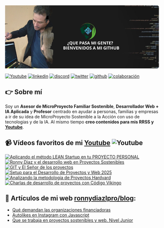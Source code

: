 
[![Header](https://github.com/ronnydiazloppro/ronnydiazlpro/blob/main/banner%20github.png "Header")](https://www.youtube.com/channel/UC19BC9ec0iLs1e_XgOdYo8g)


[![Youtube](https://img.shields.io/static/v1?label=&message=youtube&color=FF0000&logo=youtube&logoColor=white&style=for-the-badge)](https://www.youtube.com/channel/UC19BC9ec0iLs1e_XgOdYo8g)
[![linkedin](https://img.shields.io/static/v1?label=&message=linkedin&color=0e76a8&logo=linkedin&logoColor=white&style=for-the-badge)](https://www.linkedin.com/in/ronny-diaz-lopez-888983311/)
[![discord](https://img.shields.io/static/v1?label=&message=discord&color=7289da&logo=discord&logoColor=white&style=for-the-badge)](https://discord.com/channels/1378033658190889092/1378034247641727139)
[![twitter](https://img.shields.io/static/v1?label=&message=twitter&color=1DA1F2&logo=twitter&logoColor=white&style=for-the-badge)](https://x.com/sevimed1737051)
[![github](https://img.shields.io/static/v1?label=&message=github&color=171515&logo=github&logoColor=white&style=for-the-badge)](https://github.com/eduardofierropro)
[![colaboración](https://img.shields.io/static/v1?label=&message=colaboracion&color=blue&logo=teach&logoColor=white&style=for-the-badge)](http://colaboracion.eduardofierro.pro)



## 👉 Sobre mí
Soy un **Asesor de MicroProyecto Familiar Sostenible**, **Desarrollador Web + IA Aplicada** y **Profesor** centrado en ayudar a personas, familias y empresas a ir de su idea de MicroProyecto Sostenible a la Acción con uso de tecnologias y de la IA.
Al mismo tiempo **creo contenidos para mis RRSS y [Youtube](https://www.youtube.com/channel/UC19BC9ec0iLs1e_XgOdYo8g)**.


## 📹 Vídeos favoritos de mi [Youtube](https://youtube.com/EduardoFierroPro?sub_confirmation=1) ![Youtube](https://img.shields.io/youtube/channel/subscribers/UC3iVwWjDFlcMW4NPVfS3-NA)
<a href='https://www.youtube.com/watch?v=j6RZqCe4hTs' title="Aplicando el método LEAN Startup en tu PROYECTO PERSONAL - ver en Youtube" target='_blank'>
  <img width='32%'  src='https://i3.ytimg.com/vi/j6RZqCe4hTs/maxresdefault.jpg' alt='Aplicando el método LEAN Startup en tu PROYECTO PERSONAL' />
</a>
<a href='https://www.youtube.com/watch?v=1hDGvWJXzqM' title="Ronny Diaz y el desarrollo web en Proyectos Sostenibles - ver en Youtube" target='_blank'>
  <img width='32%'  src='https://i3.ytimg.com/vi/1hDGvWJXzqM/maxresdefault.jpg' alt='Ronny Diaz y el desarrollo web en Proyectos Sostenibles' />
</a>
<a href='https://www.youtube.com/watch?v=GC_V4NeWbOs' title="GIT y El Señor de los proyectos - ver en Youtube" target='_blank'>
  <img width='32%' src='https://img.youtube.com/vi/GC_V4NeWbOs/maxresdefault.jpg' alt='GIT y El Señor de los proyectos' />
</a>
<a href='https://www.youtube.com/watch?v=-chk3tKvNLI' title="Setup para el Desarrollo de Proyectos y Web 2025 - ver en Youtube" target='_blank'>
  <img width='32%' src='https://img.youtube.com/vi/-chk3tKvNLI/maxresdefault.jpg' alt='Setup para el Desarrollo de Proyectos y Web 2025' />
</a>
<a href='https://www.youtube.com/watch?v=WCUASu4V258' title="Analizando la metodologia de Proyectos Hardvard - ver en Youtube" target='_blank'>
  <img width='32%' src='https://i3.ytimg.com/vi/WCUASu4V258/maxresdefault.jpg' alt='Analizando la metodologia de Proyectos Hardvard' />
</a>
<a href='https://www.youtube.com/watch?v=P51PMs0sKys' title="Charlas de desarrollo de proyectos con Código Vikingo - ver en Youtube" target='_blank'>
  <img width='32%' src='https://i3.ytimg.com/vi/P51PMs0sKys/maxresdefault.jpg' alt='Charlas de desarrollo de proyectos con Código Vikingo' />
</a>


## 📝 Artículos de mi web [ronnydiazlpro/blog](https://eduardofierro.pro/blog/):
- [Qué demandan las organizaciones financiadoras](https://eduardofierro.pro/blog/https://eduardofierro.pro/blog/que-demandan-las-empresas/)
- [Autolikes en Instagram con Javascript](https://eduardofierro.pro/blog/autolikes-en-instagram-con-javascript/)
- [Que se trabaja en proyectos sostenibles y web. Nivel Junior](https://eduardofierro.pro/blog/que-se-trabaja-en-programacion-web/)
